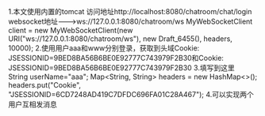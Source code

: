 
1.本文使用内置的tomcat 访问地址http://localhost:8080/chatroom/chat/login
websocket地址--->ws://127.0.0.1:8080/chatroom/ws
MyWebSocketClient client = new MyWebSocketClient(new URI("ws://127.0.0.1:8080/chatroom/ws"), new Draft_6455(), headers, 10000);
2.使用用户aaa和www分别登录，获取到头域Cookie: JSESSIONID=9BED8BA56B6BE0E92777C743979F2B30和Cookie: JSESSIONID=9BED8BA56B6BE0E92777C743979F2B30
3.填写到这里       
            String userName="aaa";
            Map<String, String> headers = new HashMap<>();
            headers.put("Cookie", "JSESSIONID=6CD7248AD419C7DFDC696FA01C28A467");
4.可以实现两个用户互相发消息
